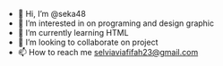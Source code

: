 - 👋 Hi, I’m @seka48
- 👀 I’m interested in on programing and design graphic
- 🌱 I’m currently learning HTML 
- 💞️ I’m looking to collaborate on project
- 📫 How to reach me selviaviafifah23@gmail.com

<!---
seka48/seka48 is a ✨ special ✨ repository because its `README.md` (this file) appears on your GitHub profile.
You can click the Preview link to take a look at your changes.
--->
